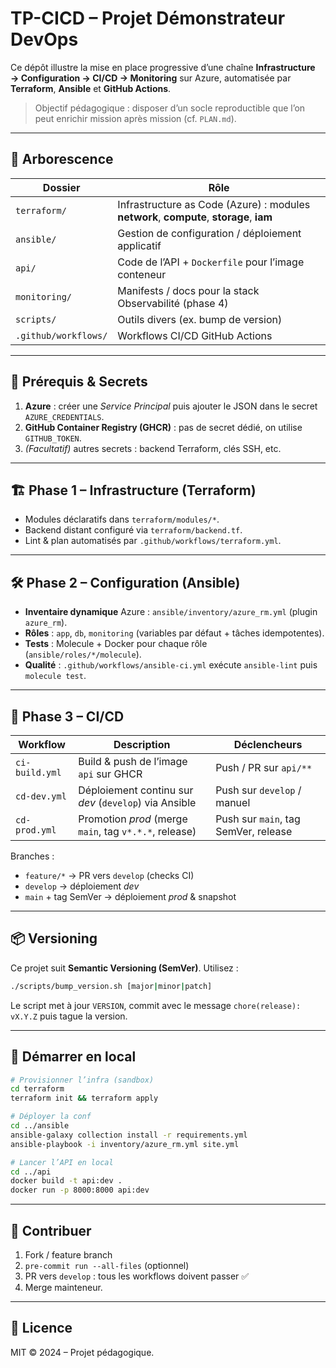 # TP-CICD – Projet Démonstrateur DevOps

Ce dépôt illustre la mise en place progressive d’une chaîne **Infrastructure → Configuration → CI/CD → Monitoring** sur Azure, automatisée par **Terraform**, **Ansible** et **GitHub Actions**.

> Objectif pédagogique : disposer d’un socle reproductible que l’on peut enrichir mission après mission (cf. `PLAN.md`).

---

## 📁 Arborescence

| Dossier | Rôle |
|---------|------|
| `terraform/` | Infrastructure as Code (Azure) : modules **network**, **compute**, **storage**, **iam** |
| `ansible/` | Gestion de configuration / déploiement applicatif |
| `api/` | Code de l’API + `Dockerfile` pour l’image conteneur |
| `monitoring/` | Manifests / docs pour la stack Observabilité (phase 4) |
| `scripts/` | Outils divers (ex. bump de version) |
| `.github/workflows/` | Workflows CI/CD GitHub Actions |

---

## 🔑 Prérequis & Secrets

1. **Azure** : créer une *Service Principal* puis ajouter le JSON dans le secret `AZURE_CREDENTIALS`.
2. **GitHub Container Registry (GHCR)** : pas de secret dédié, on utilise `GITHUB_TOKEN`.
3. *(Facultatif)* autres secrets : backend Terraform, clés SSH, etc.

---

## 🏗️  Phase 1 – Infrastructure (Terraform)

* Modules déclaratifs dans `terraform/modules/*`.
* Backend distant configuré via `terraform/backend.tf`.
* Lint & plan automatisés par `.github/workflows/terraform.yml`.

---

## 🛠️  Phase 2 – Configuration (Ansible)

* **Inventaire dynamique** Azure : `ansible/inventory/azure_rm.yml` (plugin `azure_rm`).
* **Rôles** : `app`, `db`, `monitoring` (variables par défaut + tâches idempotentes).
* **Tests** : Molecule + Docker pour chaque rôle (`ansible/roles/*/molecule`).
* **Qualité** : `.github/workflows/ansible-ci.yml` exécute `ansible-lint` puis `molecule test`.

---

## 🚀  Phase 3 – CI/CD

| Workflow | Description | Déclencheurs |
|----------|-------------|--------------|
| `ci-build.yml` | Build & push de l’image `api` sur GHCR | Push / PR sur `api/**` |
| `cd-dev.yml` | Déploiement continu sur *dev* (`develop`) via Ansible | Push sur `develop` / manuel |
| `cd-prod.yml` | Promotion *prod* (merge `main`, tag `v*.*.*`, release) | Push sur `main`, tag SemVer, release |

Branches :
* `feature/*` → PR vers `develop` (checks CI)
* `develop` → déploiement *dev*
* `main` + tag SemVer → déploiement *prod* & snapshot

---

## 📦  Versioning

Ce projet suit **Semantic Versioning (SemVer)**. Utilisez :
```bash
./scripts/bump_version.sh [major|minor|patch]
```
Le script met à jour `VERSION`, commit avec le message `chore(release): vX.Y.Z` puis tague la version.

---

## 🐳  Démarrer en local

```bash
# Provisionner l’infra (sandbox)
cd terraform
terraform init && terraform apply

# Déployer la conf
cd ../ansible
ansible-galaxy collection install -r requirements.yml
ansible-playbook -i inventory/azure_rm.yml site.yml

# Lancer l’API en local
cd ../api
docker build -t api:dev .
docker run -p 8000:8000 api:dev
```

---

## 🤝  Contribuer

1. Fork / feature branch
2. `pre-commit run --all-files` (optionnel)
3. PR vers `develop` : tous les workflows doivent passer ✅
4. Merge mainteneur.

---

## 📄  Licence

MIT © 2024 – Projet pédagogique.
